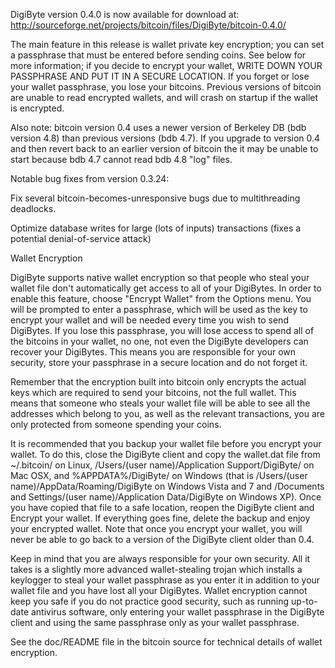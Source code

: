 DigiByte version 0.4.0 is now available for download at:
http://sourceforge.net/projects/bitcoin/files/DigiByte/bitcoin-0.4.0/

The main feature in this release is wallet private key encryption;
you can set a passphrase that must be entered before sending coins.
See below for more information; if you decide to encrypt your wallet,
WRITE DOWN YOUR PASSPHRASE AND PUT IT IN A SECURE LOCATION. If you
forget or lose your wallet passphrase, you lose your bitcoins.
Previous versions of bitcoin are unable to read encrypted wallets,
and will crash on startup if the wallet is encrypted.

Also note: bitcoin version 0.4 uses a newer version of Berkeley DB
(bdb version 4.8) than previous versions (bdb 4.7). If you upgrade
to version 0.4 and then revert back to an earlier version of bitcoin
the it may be unable to start because bdb 4.7 cannot read bdb 4.8
"log" files.


Notable bug fixes from version 0.3.24:

Fix several bitcoin-becomes-unresponsive bugs due to multithreading
deadlocks.

Optimize database writes for large (lots of inputs) transactions
(fixes a potential denial-of-service attack)


Wallet Encryption

DigiByte supports native wallet encryption so that people who steal your
wallet file don't automatically get access to all of your DigiBytes.
In order to enable this feature, choose "Encrypt Wallet" from the
Options menu.  You will be prompted to enter a passphrase, which
will be used as the key to encrypt your wallet and will be needed
every time you wish to send DigiBytes.  If you lose this passphrase,
you will lose access to spend all of the bitcoins in your wallet,
no one, not even the DigiByte developers can recover your DigiBytes.
This means you are responsible for your own security, store your
passphrase in a secure location and do not forget it.

Remember that the encryption built into bitcoin only encrypts the
actual keys which are required to send your bitcoins, not the full
wallet.  This means that someone who steals your wallet file will
be able to see all the addresses which belong to you, as well as the
relevant transactions, you are only protected from someone spending
your coins.

It is recommended that you backup your wallet file before you
encrypt your wallet.  To do this, close the DigiByte client and
copy the wallet.dat file from ~/.bitcoin/ on Linux, /Users/(user
name)/Application Support/DigiByte/ on Mac OSX, and %APPDATA%/DigiByte/
on Windows (that is /Users/(user name)/AppData/Roaming/DigiByte on
Windows Vista and 7 and /Documents and Settings/(user name)/Application
Data/DigiByte on Windows XP).  Once you have copied that file to a
safe location, reopen the DigiByte client and Encrypt your wallet.
If everything goes fine, delete the backup and enjoy your encrypted
wallet.  Note that once you encrypt your wallet, you will never be
able to go back to a version of the DigiByte client older than 0.4.

Keep in mind that you are always responsible for your own security.
All it takes is a slightly more advanced wallet-stealing trojan which
installs a keylogger to steal your wallet passphrase as you enter it
in addition to your wallet file and you have lost all your DigiBytes.
Wallet encryption cannot keep you safe if you do not practice
good security, such as running up-to-date antivirus software, only
entering your wallet passphrase in the DigiByte client and using the
same passphrase only as your wallet passphrase.

See the doc/README file in the bitcoin source for technical details
of wallet encryption.
